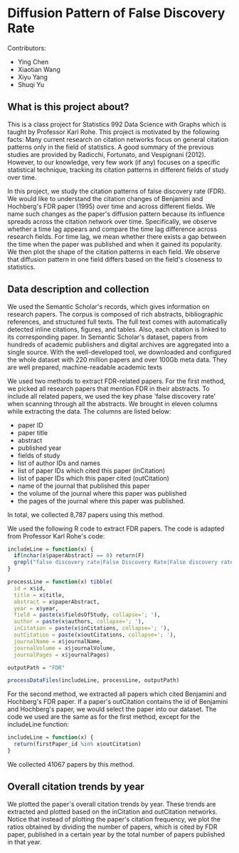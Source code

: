 # Diffusion Pattern of False Discovery Rate

Contributors:
- Ying Chen
- Xiaotian Wang
- Xiyu Yang
- Shuqi Yu

## What is this project about?

This is a class project for Statistics 992 Data Science with Graphs which is taught by Professor Karl Rohe. This project is motivated by the following facts: Many current research on citation networks focus on general citation patterns only in the field of statistics. A good summary of the previous studies are provided by Radicchi, Fortunato, and Vespignani (2012).  However, to our knowledge, very few work (if any) focuses on a specific statistical technique, tracking its citation patterns in different fields of study over time.

In this project, we study the citation patterns of false discovery rate (FDR). We would like to understand the citation changes of Benjamini and Hochberg's FDR paper (1995) over time and across different fields. We name such changes as the paper's diffusion pattern because its influence spreads across the citation network over time. Specifically, we observe whether a time lag appears and compare the time lag difference across research fields. For time lag, we mean whether there exists a gap between the time when the paper was published and when it gained its popularity. We then plot the shape of the citation patterns in each field. We observe that diffusion pattern in one field differs based on the field's closeness to statistics. 

## Data description and collection

We used the Semantic Scholar's records, which gives information on research papers. The corpus is composed of rich abstracts, bibliographic references, and structured full texts. The full text comes with automatically detected inline citations, figures, and tables. Also, each citation is linked to its corresponding paper. In Semantic Scholar's dataset, papers from hundreds of academic publishers and digital archives are aggregated into a single source. With the well-developed tool, we downloaded and configured the whole dataset with 220 million papers and over 100Gb meta data. They are well prepared, machine-readable academic texts

We used two methods to extract FDR-related papers. For the first method, we picked all research papers that mention FDR in their abstracts. To include all related papers, we used the key phase 'false discovery rate' when scanning through all the abstracts. We brought in eleven columns while extracting the data. The columns are listed below: 

  + paper ID
  + paper title
  + abstract
  + published year
  + fields of study
  + list of author IDs and names
  + list of paper IDs which cited this paper (inCitation)
  + list of paper IDs which this paper cited (outCitation)
  + name of the journal that published this paper
  + the volume of the journal where this paper was published
  + the pages of the journal where this paper was published.

In total, we collected 8,787 papers using this method.

We used the following R code to extract FDR papers. The code is adapted from Professor Karl Rohe's code:

```r
includeLine = function(x) {
  if(nchar(x$paperAbstract) == 0) return(F) 
  grepl("false discovery rate|False Discovery Rate|False discovery rate", x$paperAbstract)
}

processLine = function(x) tibble(
  id = x$id,
  title = x$title,
  abstract = x$paperAbstract,
  year = x$year,
  field = paste(x$fieldsOfStudy, collapse='; '),
  author = paste(x$authors, collapse='; '),
  inCitation = paste(x$inCitations, collapse='; '),
  outCitation = paste(x$outCitations, collapse='; '),
  journalName = x$journalName,
  journalVolume = x$journalVolume,
  journalPages = x$journalPages)

outputPath = "FDR"

processDataFiles(includeLine, processLine, outputPath)
```

For the second method, we extracted all papers which cited Benjamini and Hochberg's FDR paper. If a paper's outCitation contains the id of Benjamini and Hochberg's paper, we would select the paper into our dataset. The code we used are the same as for the first method, except for the includeLine function:

```r
includeLine = function(x) {
  return(firstPaper_id %in% x$outCitation)
}
```

We collected 41067 papers by this method. 

## Overall citation trends by year

We plotted the paper's overall citation trends by year. These trends are extracted and plotted based on the inCitation and outCitation networks. Notice that instead of plotting the paper's citation frequency, we plot the ratios obtained by dividing the number of papers, which is cited by FDR paper, published in a certain year by the total number of papers published in that year. 


